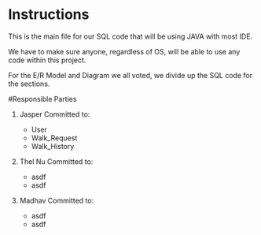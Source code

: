 # Instructions
This is the main file for our SQL code that will be using JAVA with most IDE.

We have to make sure anyone, regardless of OS, will be able to use any code within this project.

For the E/R Model and Diagram we all voted, we divide up the SQL code for the sections.

#Responsible Parties

1) Jasper
Committed to:
    * User 
    * Walk_Request
    * Walk_History

2) Thel Nu
Committed to:
    * asdf
    * asdf

3) Madhav
Committed to:
    * asdf
    * asdf

